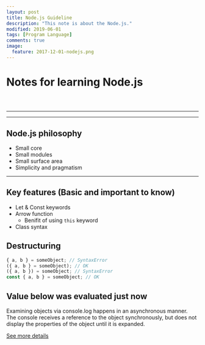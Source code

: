 ```yaml
---
layout: post
title: Node.js Guideline
description: "This note is about the Node.js."
modified: 2019-06-01
tags: [Program Language]
comments: true
image:
  feature: 2017-12-01-nodejs.png
---
```


# Notes for learning Node.js

<div class="social-share" data-initialized="true">
    <a href="#" class="social-share-icon icon-weibo"></a>
    <a href="#" class="social-share-icon icon-qq"></a>
    <a href="#" class="social-share-icon icon-wechat"></a>
</div>
<link rel="stylesheet" href="https://resource.chun.no/sharejs/css/share.min.css">
<script src="https://resource.chun.no/sharejs/js/social-share.min.js"></script>

### &nbsp;

---

---

## Node.js philosophy

+ Small core
+ Small modules
+ Small surface area
+ Simplicity and pragmatism

---

## Key features (Basic and important to know)

+ Let & Const keywords
+ Arrow function
  + Benifit of using `this` keyword
+ Class syntax

## Destructuring

``` Javascript
{ a, b } = someObject; // SyntaxError
({ a, b } = someObject); // OK
({ a, b }) = someObject; // SyntaxError
const { a, b } = someObject; // OK
```

## Value below was evaluated just now

Examining objects via console.log happens in an asynchronous manner.
The console receives a reference to the object synchronously,
but does not display the properties of the object until it is expanded.

[See more details](https://stackoverflow.com/a/23429304)
